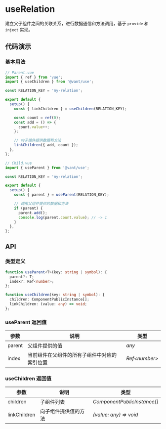 # useRelation

建立父子组件之间的关联关系，进行数据通信和方法调用，基于 `provide` 和 `inject` 实现。

## 代码演示

### 基本用法

```js
// Parent.vue
import { ref } from 'vue';
import { useChildren } from '@vant/use';

const RELATION_KEY = 'my-relation';

export default {
  setup() {
    const { linkChildren } = useChildren(RELATION_KEY);

    const count = ref(0);
    const add = () => {
      count.value++;
    };

    // 向子组件提供数据和方法
    linkChildren({ add, count });
  },
};

// Child.vue
import { useParent } from '@vant/use';

const RELATION_KEY = 'my-relation';

export default {
  setup() {
    const { parent } = useParent(RELATION_KEY);

    // 调用父组件提供的数据和方法
    if (parent) {
      parent.add();
      console.log(parent.count.value); // -> 1
    }
  },
};
```

## API

### 类型定义

```ts
function useParent<T>(key: string | symbol): {
  parent?: T;
  index?: Ref<number>;
};

function useChildren(key: string | symbol): {
  children: ComponentPublicInstance[];
  linkChildren: (value: any) => void;
};
```

### useParent 返回值

| 参数   | 说明                                         | 类型           |
| ------ | -------------------------------------------- | -------------- |
| parent | 父组件提供的值                               | _any_          |
| index  | 当前组件在父组件的所有子组件中对应的索引位置 | _Ref\<number>_ |

### useChildren 返回值

| 参数         | 说明                 | 类型                        |
| ------------ | -------------------- | --------------------------- |
| children     | 子组件列表           | _ComponentPublicInstance[]_ |
| linkChildren | 向子组件提供值的方法 | _(value: any) => void_      |
